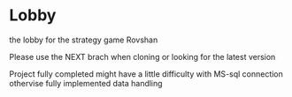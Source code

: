 # Lobby
the lobby for the strategy game
Rovshan

Please use the NEXT brach when cloning or looking for the latest version

Project fully completed might have a little difficulty with MS-sql connection othervise fully implemented data handling

